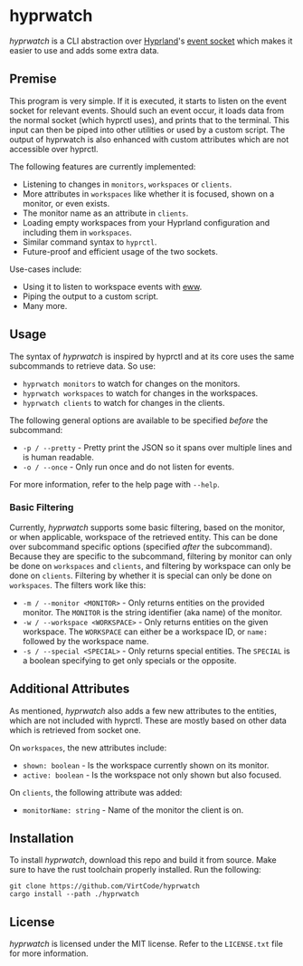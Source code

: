 # hyprwatch
*hyprwatch* is a CLI abstraction over [Hyprland](https://github.com/hyprwm/hyprland)'s [event socket](https://wiki.hyprland.org/IPC/#tmphyprhissocket2sock) which makes it easier to use and adds some extra data.

## Premise 
This program is very simple. If it is executed, it starts to listen on the event socket for relevant events. Should such an event occur, it loads data from the normal socket (which hyprctl uses), and prints that to the terminal. This input can then be piped into other utilities or used by a custom script. The output of hyprwatch is also enhanced with custom attributes which are not accessible over hyprctl.

The following features are currently implemented:
- Listening to changes in `monitors`, `workspaces` or `clients`.
- More attributes in `workspaces` like whether it is focused, shown on a monitor, or even exists.
- The monitor name as an attribute in `clients`.
- Loading empty workspaces from your Hyprland configuration and including them in `workspaces`.
- Similar command syntax to `hyprctl`.
- Future-proof and efficient usage of the two sockets.

Use-cases include:
- Using it to listen to workspace events with [eww](https://github.com/elkowar/eww).
- Piping the output to a custom script.
- Many more.

## Usage
The syntax of *hyprwatch* is inspired by hyprctl and at its core uses the same subcommands to retrieve data. So use:
- `hyprwatch monitors` to watch for changes on the monitors.
- `hyprwatch workspaces` to watch for changes in the workspaces.
- `hyprwatch clients` to watch for changes in the clients.

The following general options are available to be specified *before* the subcommand:
- `-p / --pretty` - Pretty print the JSON so it spans over multiple lines and is human readable.
- `-o / --once` - Only run once and do not listen for events.

For more information, refer to the help page with `--help`.

### Basic Filtering
Currently, *hyprwatch* supports some basic filtering, based on the monitor, or when applicable, workspace of the retrieved entity. This can be done over subcommand specific options (specified *after* the subcommand). Because they are specific to the subcommand, filtering by monitor can only be done on `workspaces` and `clients`, and filtering by workspace can only be done on `clients`. Filtering by whether it is special can only be done on `workspaces`. The filters work like this:

- `-m / --monitor <MONITOR>` - Only returns entities on the provided monitor. The `MONITOR` is the string identifier (aka name) of the monitor.
- `-w / --workspace <WORKSPACE>` - Only returns entities on the given workspace. The `WORKSPACE` can either be a workspace ID, or `name:` followed by the workspace name.
- `-s / --special <SPECIAL>` - Only returns special entities. The `SPECIAL` is a boolean specifying to get only specials or the opposite.

## Additional Attributes
As mentioned, *hyprwatch* also adds a few new attributes to the entities, which are not included with hyprctl. These are mostly based on other data which is retrieved from socket one.

On `workspaces`, the new attributes include:
- `shown: boolean` - Is the workspace currently shown on its monitor.
- `active: boolean` - Is the workspace not only shown but also focused.

On `clients`, the following attribute was added:
- `monitorName: string` - Name of the monitor the client is on.

## Installation
To install *hyprwatch*, download this repo and build it from source. Make sure to have the rust toolchain properly installed. Run the following:

```shell
git clone https://github.com/VirtCode/hyprwatch
cargo install --path ./hyprwatch
```
## License
*hyprwatch* is licensed under the MIT license. Refer to the `LICENSE.txt` file for more information.


